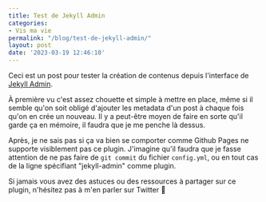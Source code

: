 ```yaml
---
title: Test de Jekyll Admin
categories:
- Vis ma vie
permalink: "/blog/test-de-jekyll-admin/"
layout: post
date: '2023-03-19 12:46:10'
---
```


Ceci est un post pour tester la création de contenus depuis l'interface de [Jekyll Admin](https://github.com/jekyll/jekyll-admin).

À première vu c'est assez chouette et simple à mettre en place, même si il semble qu'on soit obligé d'ajouter les metadata  d'un post à chaque fois qu'on en crée un nouveau. 
Il y a peut-être moyen de faire en sorte qu'il garde ça en mémoire, il faudra que je me penche là dessus. 

Après, je ne sais pas si ça va bien se comporter comme Github Pages ne supporte visiblement pas ce plugin. J'imagine qu'il faudra que je fasse attention de ne pas faire de `git commit` du fichier `config.yml`, ou en tout cas de la ligne spécifiant "jekyll-admin" comme plugin.

Si jamais vous avez des astuces ou des ressources à partager sur ce plugin, n'hésitez pas à m'en parler sur Twitter 🙂
